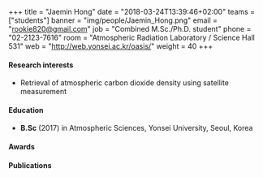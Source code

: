 +++
title = "Jaemin Hong"
date = "2018-03-24T13:39:46+02:00"
teams = ["students"]
banner = "img/people/Jaemin_Hong.png"
email = "rookie820@gmail.com"
job = "Combined M.Sc./Ph.D. student"
phone = "02-2123-7616"
room = "Atmospheric Radiation Laboratory / Science Hall 531"
web = "http://web.yonsei.ac.kr/oasis/"
weight = 40
+++

#### Research interests
+ Retrieval of atmospheric carbon dioxide density using satellite measurement

#### Education
 + **B.Sc** (2017) in Atmospheric Sciences, Yonsei University, Seoul, Korea

#### Awards


#### Publications
